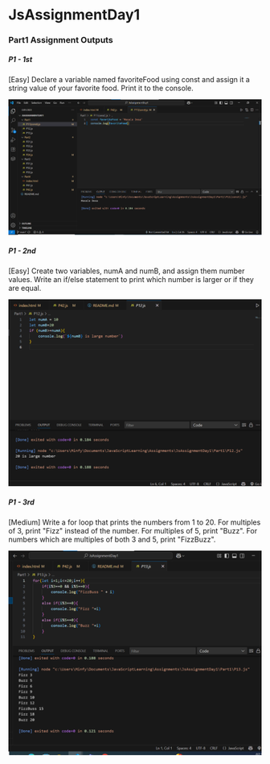 # JsAssignmentDay1

<h3> Part1 Assignment Outputs </h3>

<h5> P1 - 1st </h5>

<p>[Easy] Declare a variable named favoriteFood using const and assign it a string value of your favorite food. Print it to the console.</p>

![alt text](P11.png)

<h5> P1 - 2nd </h5>

<p>[Easy] Create two variables, numA and numB, and assign them number values. Write an if/else statement to print which number is larger or if they are equal. </p>

![alt text](P12.png)

<h5> P1 - 3rd </h5>

<p>[Medium] Write a for loop that prints the numbers from 1 to 20. For multiples of 3, print "Fizz" instead of the number. For multiples of 5, print "Buzz". For numbers which are multiples of both 3 and 5, print "FizzBuzz". </p>

![alt text](P13.png)